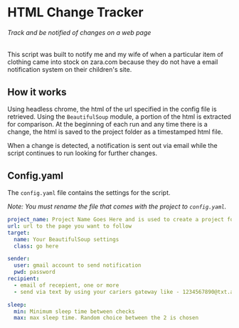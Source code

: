# HTML Change Tracker
###### Track and be notified of changes on a web page
This script was built to notify me and my wife of when a particular item of clothing came into stock on zara.com because
they do not have a email notification system on their children's site.

## How it works
Using headless chrome, the html of the url specified in the config file is retrieved. Using the `BeautifulSoup` module,
a portion of the html is extracted for comparison. At the beginning of each run and any time there is a change, the html
is saved to the project folder as a timestamped html file.

When a change is detected, a notification is sent out via email while the script continues to run looking for
further changes.

## Config.yaml
The `config.yaml` file contains the settings for the script.

_Note: You must rename the file that comes with the project to `config.yaml`._

```yaml
project_name: Project Name Goes Here and is used to create a project folder
url: url to the page you want to follow
target:
  name: Your BeautifulSoup settings
  class: go here

sender:
  user: gmail account to send notification
  pwd: password
recipient:
  - email of recepient, one or more
  - send via text by using your cariers gateway like - 1234567890@txt.att.net

sleep:
  min: Minimum sleep time between checks
  max: max sleep time. Random choice between the 2 is chosen
```
